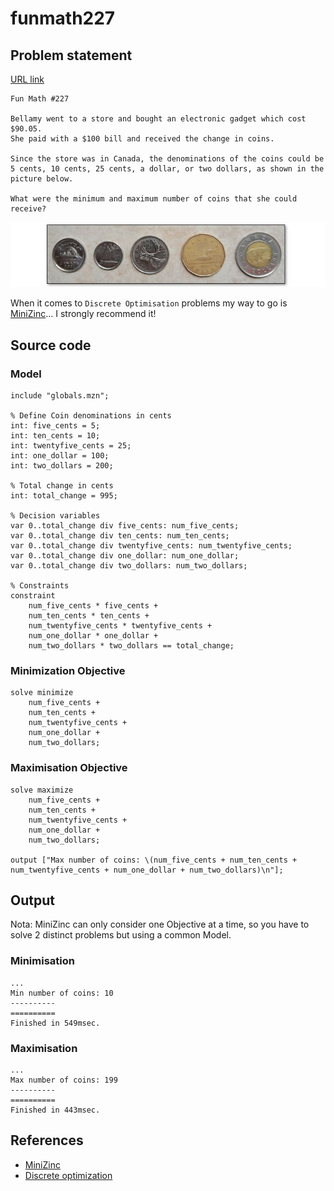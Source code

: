 # funmath227

## Problem statement

[URL link](https://www.linkedin.com/feed/update/urn:li:activity:7206853346815623169)

```text
Fun Math #227

Bellamy went to a store and bought an electronic gadget which cost $90.05.
She paid with a $100 bill and received the change in coins.

Since the store was in Canada, the denominations of the coins could be 5 cents, 10 cents, 25 cents, a dollar, or two dollars, as shown in the picture below.

What were the minimum and maximum number of coins that she could receive?
```
<p><img src="https://github.com/my-LinkedIn/funmath227/blob/main/assets/cad-coins.jpeg"><p>

When it comes to `Discrete Optimisation` problems my way to go is [MiniZinc](https://github.com/my-LinkedIn/funmath227/blob/main/README.md#references)... I strongly recommend it!

## Source code

### Model

```minizinc
include "globals.mzn";

% Define Coin denominations in cents
int: five_cents = 5;
int: ten_cents = 10;
int: twentyfive_cents = 25;
int: one_dollar = 100;
int: two_dollars = 200;

% Total change in cents
int: total_change = 995;

% Decision variables
var 0..total_change div five_cents: num_five_cents;
var 0..total_change div ten_cents: num_ten_cents;
var 0..total_change div twentyfive_cents: num_twentyfive_cents;
var 0..total_change div one_dollar: num_one_dollar;
var 0..total_change div two_dollars: num_two_dollars;

% Constraints
constraint
    num_five_cents * five_cents +
    num_ten_cents * ten_cents +
    num_twentyfive_cents * twentyfive_cents +
    num_one_dollar * one_dollar +
    num_two_dollars * two_dollars == total_change;
```

### Minimization Objective

```minizinc
solve minimize
    num_five_cents +
    num_ten_cents +
    num_twentyfive_cents +
    num_one_dollar +
    num_two_dollars;
```

### Maximisation Objective

```minizinc
solve maximize
    num_five_cents +
    num_ten_cents +
    num_twentyfive_cents +
    num_one_dollar +
    num_two_dollars;

output ["Max number of coins: \(num_five_cents + num_ten_cents + num_twentyfive_cents + num_one_dollar + num_two_dollars)\n"];
```

## Output

Nota: MiniZinc can only consider one Objective at a time, so you have to solve 2 distinct problems but using a common Model.

### Minimisation
```text
...
Min number of coins: 10
----------
==========
Finished in 549msec.
```
### Maximisation
```text
...
Max number of coins: 199
----------
==========
Finished in 443msec.
```

## References

  - [MiniZinc](https://www.minizinc.org/)
  - [Discrete optimization](https://en.wikipedia.org/wiki/Discrete_optimization)
